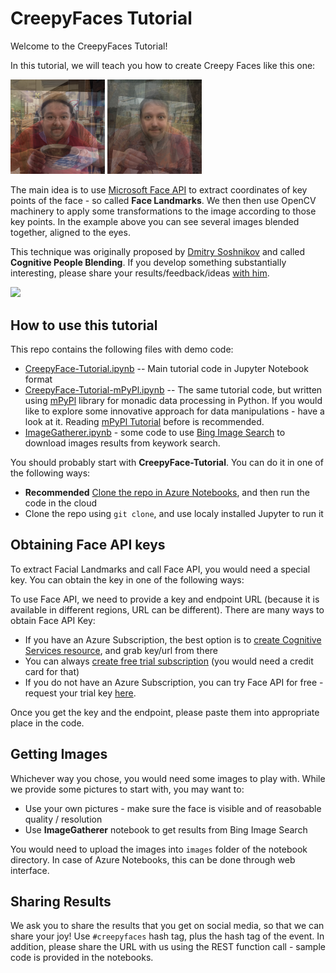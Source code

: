 # CreepyFaces Tutorial

Welcome to the CreepyFaces Tutorial!

In this tutorial, we will teach you how to create Creepy Faces like this one:

<img src="https://raw.githubusercontent.com/shwars/FaceArt/master/notebooks/img/PhoBoGuy.png" width="30%"/>
<img src="https://raw.githubusercontent.com/shwars/FaceArt/master/notebooks/img/PhoBoGuy1.png" width="30%"/>

The main idea is to use [Microsoft Face API](https://docs.microsoft.com/azure/cognitive-services/face/overview/?wt.mc_id=crpyface-github-dmitryso) to extract coordinates of key points of the face - so called **Face Landmarks**. We then then use OpenCV machinery to apply some transformations to the image according to those key points. In the example above you can see several images blended together, aligned to the eyes.

This technique was originally proposed by [Dmitry Soshnikov](http://soshnikov.com) and called **Cognitive People Blending**. If you develop something substantially interesting, please share your results/feedback/ideas [with him](http://facebook.com/shwars).

<a href="https://notebooks.azure.com/import/gh/CloudAdvocacy/CreepyFaces"><img src="https://notebooks.azure.com/launch.png" /></a>

## How to use this tutorial

This repo contains the following files with demo code:
* [CreepyFace-Tutorial.ipynb](CreepyFace-Tutorial.ipynb) -- Main tutorial code in Jupyter Notebook format
* [CreepyFace-Tutorial-mPyPl.ipynb](CreepyFace-Tutorial-mPyPl.ipynb) -- The same tutorial code, but written using [mPyPl](http://shwars.github.io/mPyPl) library for monadic data processing in Python. If you would like to explore some innovative approach for data manipulations - have a look at it. Reading [mPyPl Tutorial](http://shwars.github.io/mPyPl/tutorial/) before is recommended.
* [ImageGatherer.ipynb](ImageGatherer.ipynb) - some code to use [Bing Image Search](https://docs.microsoft.com/azure/cognitive-services/bing-image-search/index/?wt.mc_id=crpyface-github-dmitryso) to download images results from keywork search.

You should probably start with **CreepyFace-Tutorial**. You can do it in one of the following ways:

* **Recommended** [Clone the repo in Azure Notebooks](https://notebooks.azure.com/import/gh/CloudAdvocacy/CreepyFaces), and then run the code in the cloud
* Clone the repo using `git clone`, and use localy installed Jupyter to run it

## Obtaining Face API keys

To extract Facial Landmarks and call Face API, you would need a special key. You can obtain the key in one of the following ways:

To use Face API, we need to provide a key and endpoint URL (because it is available in different regions, URL can be different). There are many ways to obtain Face API Key:

* If you have an Azure Subscription, the best option is to [create Cognitive Services resource](https://docs.microsoft.com/en-us/azure/cognitive-services/cognitive-services-apis-create-account/?wt.mc_id=crpyface-github-dmitryso), and grab key/url from there
* You can always [create free trial subscription](https://azure.microsoft.com/free/?wt.mc_id=crpyface-github-dmitryso) (you would need a credit card for that)
* If you do not have an Azure Subscription, you can try Face API for free - request your trial key [here](https://azure.microsoft.com/try/cognitive-services/my-apis/?api=face-api&wt.mc_id=crpyface-github-dmitryso).

Once you get the key and the endpoint, please paste them into appropriate place in the code.

## Getting Images 

Whichever way you chose, you would need some images to play with. While we provide some pictures to start with, you may want to:

* Use your own pictures - make sure the face is visible and of reasobable quality / resolution
* Use **ImageGatherer** notebook to get results from Bing Image Search

You would need to upload the images into `images` folder of the notebook directory. In case of Azure Notebooks, this can be done through web interface.

## Sharing Results

We ask you to share the results that you get on social media, so that we can share your joy! Use `#creepyfaces` hash tag, plus the hash tag of the event. In addition, please share the URL with us using the REST function call - sample code is provided in the notebooks.

